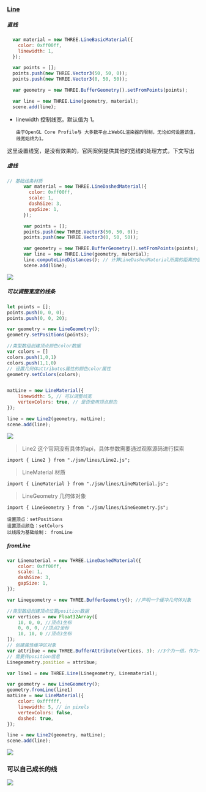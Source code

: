 <html>
    <p class="name" style="display:none;">玩一玩线</p>
</html>
<html>
    <p class="tag" style="display:none;">原创|3D</p>
</html>
<html>
    <p class="coverPic" style="display:none;">http://chuantu.xyz/t6/741/1603877644x1700338641.gif</p>
</html>
<html>
   <p class="reprint" style="display:none;"></p>
</html>
<html>
   <p class="case" style="display:none;"></p>
</html>
<html>
    <p class="author" style="display:none;">孙华鹏</p>
</html>
<html>
    <p class="date" style="display:none;">1590148800000</p>
</html>
<html>
    <p style="display:none">获取时间戳Date.parse(new Date());</p>
</html>
<html>
    <p class="id" style="display:none;">1590148800000</p>
</html>
<html>
    <p class="brief" style="display:none;">
</p>
</html>

### [Line](https://threejs.org/docs/index.html#api/zh/objects/Line)
##### 直线

``` javascript
  var material = new THREE.LineBasicMaterial({
    color: 0xff00ff,
    linewidth: 1,
  });

  var points = [];
  points.push(new THREE.Vector3(50, 50, 0));
  points.push(new THREE.Vector3(0, 50, 50));

  var geometry = new THREE.BufferGeometry().setFromPoints(points);

  var line = new THREE.Line(geometry, material);
  scene.add(line);
```
* linewidth 控制线宽。默认值为 1。

    `由于OpenGL Core Profile与 大多数平台上WebGL渲染器的限制，无论如何设置该值，线宽始终为1。`

这里设置线宽，是没有效果的，官网案例提供其他的宽线的处理方式，下文写出

##### 虚线

```javascript
// 基础线条材质
      var material = new THREE.LineDashedMaterial({
        color: 0xff00ff,
        scale: 1,
        dashSize: 3,
        gapSize: 1,
      });

      var points = [];
      points.push(new THREE.Vector3(50, 50, 0));
      points.push(new THREE.Vector3(0, 50, 50));

      var geometry = new THREE.BufferGeometry().setFromPoints(points);
      var line = new THREE.Line(geometry, material);
      line.computeLineDistances(); // 计算LineDashedMaterial所需的距离的值的数组。 对于几何体中的每一个顶点，这个方法计算出了当前点到线的起始点的累积长度。
      scene.add(line);
```

![](http://chuantu.xyz/t6/741/1603877501x1700338641.png)

##### 可以调整宽度的线条

```javascript
let points = [];
points.push(0, 0, 0);
points.push(0, 0, 20);

var geometry = new LineGeometry();
geometry.setPositions(points);

//类型数组创建顶点颜色color数据
var colors = []
colors.push(1,0,1)
colors.push(1,1,0)
// 设置几何体attributes属性的颜色color属性
geometry.setColors(colors); 


matLine = new LineMaterial({
	linewidth: 5, // 可以调整线宽
	vertexColors: true, // 是否使用顶点颜色
});

line = new Line2(geometry, matLine);
scene.add(line);

```


![](http://chuantu.xyz/t6/741/1603877590x1700338641.png)

> Line2 这个官网没有具体的api，具体参数需要通过观察源码进行探索

    import { Line2 } from "./jsm/lines/Line2.js";

> LineMaterial  材质

    import { LineMaterial } from "./jsm/lines/LineMaterial.js";

> LineGeometry  几何体对象

    import { LineGeometry } from "./jsm/lines/LineGeometry.js";
    
    设置顶点：setPositions
    设置顶点颜色：setColors
    以线段为基础绘制： fromLine

##### fromLine

```javascript
var Linematerial = new THREE.LineDashedMaterial({
	color: 0xff00ff,
	scale: 1,
	dashSize: 3,
	gapSize: 1,
});

var Linegeometry = new THREE.BufferGeometry(); //声明一个缓冲几何体对象

//类型数组创建顶点位置position数据
var vertices = new Float32Array([
	10, 0, 0, //顶点1坐标
	0, 0, 0, //顶点2坐标
	10, 10, 0 //顶点3坐标
]);
// 创建属性缓冲区对象
var attribue = new THREE.BufferAttribute(vertices, 3); //3个为一组，作为一个顶点的xyz坐标
// 需要传position信息 
Linegeometry.position = attribue;

var line1 = new THREE.Line(Linegeometry, Linematerial);

var geometry = new LineGeometry();
geometry.fromLine(line1)
matLine = new LineMaterial({
	color: 0xffffff,
	linewidth: 5, // in pixels
	vertexColors: false,
	dashed: true,
});

line = new Line2(geometry, matLine);
scene.add(line);
```

![](http://chuantu.xyz/t6/741/1603877618x1033347913.png)

### 可以自己成长的线


![](http://chuantu.xyz/t6/741/1603877644x1700338641.gif)